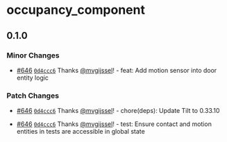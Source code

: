 # occupancy_component

## 0.1.0

### Minor Changes

- [#646](https://github.com/vgijssel/setup/pull/646) [`0d4ccc6`](https://github.com/vgijssel/setup/commit/0d4ccc6a9be280f2c4319685b1c81535ef242169) Thanks [@mvgijssel](https://github.com/mvgijssel)! - feat: Add motion sensor into door entity logic

### Patch Changes

- [#646](https://github.com/vgijssel/setup/pull/646) [`0d4ccc6`](https://github.com/vgijssel/setup/commit/0d4ccc6a9be280f2c4319685b1c81535ef242169) Thanks [@mvgijssel](https://github.com/mvgijssel)! - chore(deps): Update Tilt to 0.33.10

- [#646](https://github.com/vgijssel/setup/pull/646) [`0d4ccc6`](https://github.com/vgijssel/setup/commit/0d4ccc6a9be280f2c4319685b1c81535ef242169) Thanks [@mvgijssel](https://github.com/mvgijssel)! - test: Ensure contact and motion entities in tests are accessible in global state
